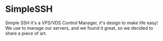 # SimpleSSH
Simple SSH it's a VPS/VDS Control Manager, it's design to make life easy!
We use to manage our servers, and we found it great, so we decided to share a piece of art. 
